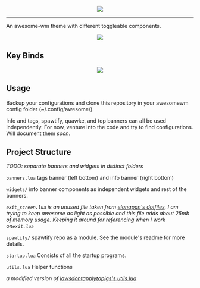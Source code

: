 <p align="center">
  <img src="https://github.com/akshat46/perpetual-zen/blob/master/title.png?raw=true"/>
</p>

---

An awesome-wm theme with different toggleable components.

<p align="center">
  <img src="https://i.imgur.com/A5u9HDN.png"/>
</p>

## Key Binds

<p align="center">
  <img src="https://raw.githubusercontent.com/akshat46/perpetual-zen/master/screenshots/keybinds.png">
</p>

## Usage
Backup your configurations and clone this repository in your awesomewm config folder (~/.config/awesome/). 

Info and tags, spawtify, quawke, and top banners can all be used independently. For now, venture into the code and try to find configurations. Will document them *soon*. 

## Project Structure

*TODO: separate banners and widgets in distinct folders*

`banners.lua` 
tags banner (left bottom) and info banner (right bottom)

`widgets/` 
info banner components as independent widgets and rest of the banners. 

*`exit_screen.lua` is an unused file taken from [elanapan's dotfiles](https://github.com/elenapan/dotfiles/blob/master/config/awesome/noodle/exit_screen.lua). I am trying to keep awesome as light as possible and this file adds about 25mb of memory usage. Keeping it around for referencing when I work on`exit.lua`* 

`spawtify/`
spawtify repo as a module. See the module's readme for more details.

`startup.lua` 
Consists of all the startup programs. 

`utils.lua` 
Helper functions

*a modified version of [lawsdontapplytopigs's utils.lua](https://github.com/lawsdontapplytopigs/dotfiles/blob/master/awesome/utils.lua)*

